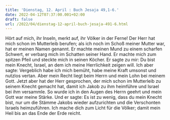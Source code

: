 ```yaml
---
title: 'Dienstag, 12. April : Buch Jesaja 49,1-6.'
date: 2022-04-12T07:37:00.001+02:00
draft: false
url: /2022/04/dienstag-12-april-buch-jesaja-491-6.html
---
```


Hört auf mich, ihr Inseln, merkt auf, ihr Völker in der Ferne! Der Herr hat mich schon im Mutterleib berufen; als ich noch im Schoß meiner Mutter war, hat er meinen Namen genannt. Er machte meinen Mund zu einem scharfen Schwert, er verbarg mich im Schatten seiner Hand. Er machte mich zum spitzen Pfeil und steckte mich in seinen Köcher. Er sagte zu mir: Du bist mein Knecht, Israel, an dem ich meine Herrlichkeit zeigen will. Ich aber sagte: Vergeblich habe ich mich bemüht, habe meine Kraft umsonst und nutzlos vertan. Aber mein Recht liegt beim Herrn und mein Lohn bei meinem Gott. Jetzt aber hat der Herr gesprochen, der mich schon im Mutterleib zu seinem Knecht gemacht hat, damit ich Jakob zu ihm heimführe und Israel bei ihm versammle. So wurde ich in den Augen des Herrn geehrt und mein Gott war meine Stärke. Und er sagte: Es ist zu wenig, dass du mein Knecht bist, nur um die Stämme Jakobs wieder aufzurichten und die Verschonten Israels heimzuführen. Ich mache dich zum Licht für die Völker; damit mein Heil bis an das Ende der Erde reicht.